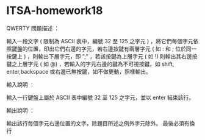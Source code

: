 # ITSA-homework18
QWERTY
問題描述 ：

輸入一段文字 ( 限制為 ASCII 表中，編號 32 至 125 之字元 ) ，將它們每個字元依照鍵盤的位置，印出它們右邊的字元，若右邊按鍵有兩層字元 ( 如 : 和 ; 位於同一按鍵上 ) ，則輸出下層字元，即 ”;” ，若該按鍵為上層字元 ( 如 !) 則輸出其右邊按鍵之上層字元 ( 如 @) ，若輸入的字元右邊的鍵為不可視按鍵，如 shift, enter,backspace 或右邊已無按鍵，如不做更動，照樣輸出。

輸入說明 ：

輸入一行鍵盤上屬於 ASCII 表中編號 32 至 125 之字元，並以 enter 結束該行。

輸出說明 ：

輸出該行每個字元右邊位置的文字，除題目所述之例外字元除外。
最後必須有換行
